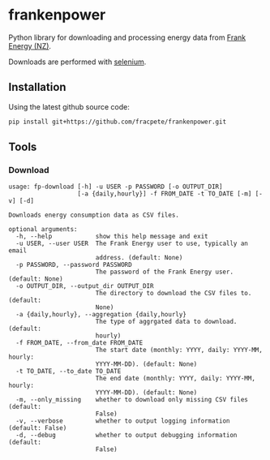 # frankenpower
Python library for downloading and processing energy data from [Frank Energy (NZ)](frankenergy.co.nz).

Downloads are performed with [selenium](https://www.selenium.dev/).


## Installation

Using the latest github source code:

```bash
pip install git+https://github.com/fracpete/frankenpower.git
```


## Tools

### Download

```
usage: fp-download [-h] -u USER -p PASSWORD [-o OUTPUT_DIR]
                   [-a {daily,hourly}] -f FROM_DATE -t TO_DATE [-m] [-v] [-d]

Downloads energy consumption data as CSV files.

optional arguments:
  -h, --help            show this help message and exit
  -u USER, --user USER  The Frank Energy user to use, typically an email
                        address. (default: None)
  -p PASSWORD, --password PASSWORD
                        The password of the Frank Energy user. (default: None)
  -o OUTPUT_DIR, --output_dir OUTPUT_DIR
                        The directory to download the CSV files to. (default:
                        None)
  -a {daily,hourly}, --aggregation {daily,hourly}
                        The type of aggrgated data to download. (default:
                        hourly)
  -f FROM_DATE, --from_date FROM_DATE
                        The start date (monthly: YYYY, daily: YYYY-MM, hourly:
                        YYYY-MM-DD). (default: None)
  -t TO_DATE, --to_date TO_DATE
                        The end date (monthly: YYYY, daily: YYYY-MM, hourly:
                        YYYY-MM-DD). (default: None)
  -m, --only_missing    whether to download only missing CSV files (default:
                        False)
  -v, --verbose         whether to output logging information (default: False)
  -d, --debug           whether to output debugging information (default:
                        False)
```
